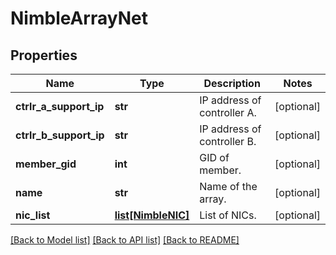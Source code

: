 # NimbleArrayNet

## Properties
Name | Type | Description | Notes
------------ | ------------- | ------------- | -------------
**ctrlr_a_support_ip** | **str** | IP address of controller A. | [optional] 
**ctrlr_b_support_ip** | **str** | IP address of controller B. | [optional] 
**member_gid** | **int** | GID of member. | [optional] 
**name** | **str** | Name of the array. | [optional] 
**nic_list** | [**list[NimbleNIC]**](NimbleNIC.md) | List of NICs. | [optional] 

[[Back to Model list]](../README.md#documentation-for-models) [[Back to API list]](../README.md#documentation-for-api-endpoints) [[Back to README]](../README.md)


